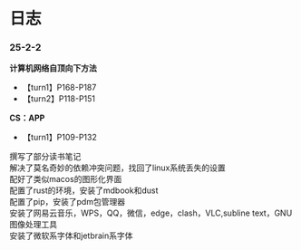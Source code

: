 # 日志
### 25-2-2
**计算机网络自顶向下方法** 
- 【turn1】P168-P187
- 【turn2】P118-P151  

**CS：APP** 
- 【turn1】P109-P132

撰写了部分读书笔记  
解决了莫名奇妙的依赖冲突问题，找回了linux系统丢失的设置  
配好了类似macos的图形化界面  
配置了rust的环境，安装了mdbook和dust  
配置了pip，安装了pdm包管理器  
安装了网易云音乐，WPS，QQ，微信，edge，clash，VLC,subline text，GNU 图像处理工具  
安装了微软系字体和jetbrain系字体  
